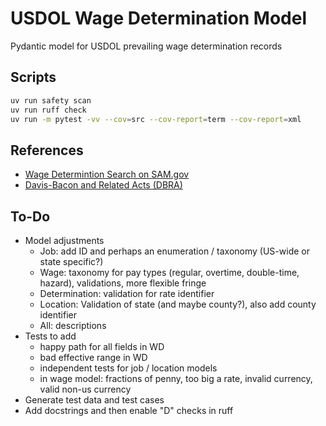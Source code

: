 # USDOL Wage Determination Model

Pydantic model for USDOL prevailing wage determination records


## Scripts

```bash
uv run safety scan
uv run ruff check
uv run -m pytest -vv --cov=src --cov-report=term --cov-report=xml
```


## References

* [Wage Determintion Search on SAM.gov](https://sam.gov/search/?index=dbra)
* [Davis-Bacon and Related Acts (DBRA)](https://www.dol.gov/agencies/whd/government-contracts/construction)


## To-Do

* Model adjustments
  * Job: add ID and perhaps an enumeration / taxonomy (US-wide or state specific?)
  * Wage: taxonomy for pay types (regular, overtime, double-time, hazard), validations, more flexible fringe
  * Determination: validation for rate identifier
  * Location: Validation of state (and maybe county?), also add county identifier
  * All: descriptions
* Tests to add
  * happy path for all fields in WD
  * bad effective range in WD
  * independent tests for job / location models
  * in wage model: fractions of penny, too big a rate, invalid currency, valid non-us currency
* Generate test data and test cases
* Add docstrings and then enable "D" checks in ruff
